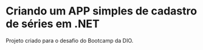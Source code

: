 # Criando um APP simples de cadastro de séries em .NET
Projeto criado para o desafio do Bootcamp da DIO.

## 
